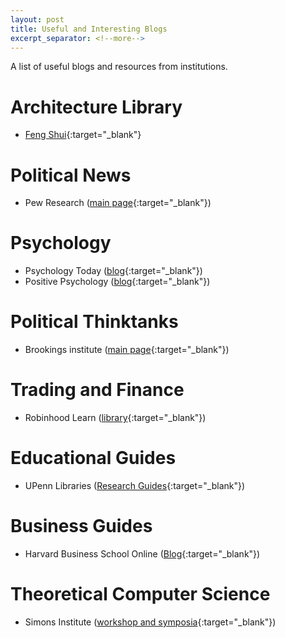 ```yaml
---
layout: post
title: Useful and Interesting Blogs
excerpt_separator: <!--more-->
---
```


A list of useful blogs and resources from institutions.

<!--more-->


# Architecture Library

* [Feng Shui](https://en.wikipedia.org/wiki/Feng_shui){:target="_blank"}

# Political News
* Pew Research ([main page](https://www.pewresearch.org/){:target="_blank"})


# Psychology
* Psychology Today ([blog](https://www.psychologytoday.com/us){:target="_blank"})
* Positive Psychology ([blog](https://positivepsychology.com/){:target="_blank"})

# Political Thinktanks
* Brookings institute ([main page](https://www.brookings.edu/){:target="_blank"})


# Trading and Finance
* Robinhood Learn ([library](https://learn.robinhood.com/library/){:target="_blank"})

# Educational Guides
* UPenn Libraries ([Research Guides](https://guides.library.upenn.edu/hometabs){:target="_blank"})

# Business Guides
* Harvard Business School Online ([Blog](https://online.hbs.edu/blog/){:target="_blank"})

# Theoretical Computer Science
* Simons Institute ([workshop and symposia](https://simons.berkeley.edu/workshop-symposia){:target="_blank"})


